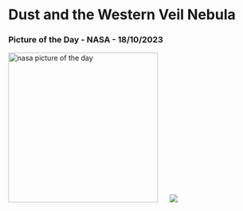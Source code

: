 # Dust and the Western Veil Nebula
### Picture of the Day - NASA - 18/10/2023
<img src="https://apod.nasa.gov/apod/image/2310/WesternVeil_Wu_960.jpg" alt="nasa picture of the day" width="300"/>&nbsp; &nbsp; &nbsp; <img src="https://github-readme-streak-stats.herokuapp.com/?user=tempo-riz&theme=merko" >



